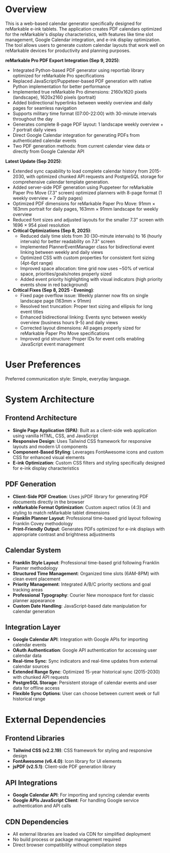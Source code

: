 # Overview

This is a web-based calendar generator specifically designed for reMarkable e-ink tablets. The application creates PDF calendars optimized for the reMarkable's display characteristics, with features like time slot management, Google Calendar integration, and e-ink display optimization. The tool allows users to generate custom calendar layouts that work well on reMarkable devices for productivity and planning purposes.

**reMarkable Pro PDF Export Integration (Sep 9, 2025)**:
- Integrated Python-based PDF generator using reportlab library optimized for reMarkable Pro specifications
- Replaced JavaScript/Puppeteer-based PDF generation with native Python implementation for better performance
- Implemented true reMarkable Pro dimensions: 2160x1620 pixels (landscape), 1620x2160 pixels (portrait)
- Added bidirectional hyperlinks between weekly overview and daily pages for seamless navigation
- Supports military time format (07:00-22:00) with 30-minute intervals throughout the day
- Generates complete 8-page PDF layout: 1 landscape weekly overview + 7 portrait daily views
- Direct Google Calendar integration for generating PDFs from authenticated calendar events
- Two PDF generation methods: from current calendar view data or directly from Google Calendar API

**Latest Update (Sep 2025)**: 
- Extended sync capability to load complete calendar history from 2015-2030, with optimized chunked API requests and PostgreSQL storage for comprehensive calendar template generation.
- Added server-side PDF generation using Puppeteer for reMarkable Paper Pro Move (7.3" screen) optimized planners with 8-page format (1 weekly overview + 7 daily pages)
- Optimized PDF dimensions for reMarkable Paper Pro Move: 91mm × 163mm portrait for daily pages, 163mm × 91mm landscape for weekly overview
- Reduced font sizes and adjusted layouts for the smaller 7.3" screen with 1696 × 954 pixel resolution
- **Critical Optimizations (Sep 8, 2025)**:
  - Reduced daily time slots from 30 (30-minute intervals) to 16 (hourly intervals) for better readability on 7.3" screen
  - Implemented PlannerEventManager class for bidirectional event linking between weekly and daily views
  - Optimized CSS with custom properties for consistent font sizing (4pt-6pt range)
  - Improved space allocation: time grid now uses ~50% of vertical space, priorities/goals/notes properly sized
  - Added event priority highlighting with visual indicators (high priority events show in red background)
- **Critical Fixes (Sep 8, 2025 - Evening)**:
  - Fixed page overflow issue: Weekly planner now fits on single landscape page (163mm × 91mm)
  - Resolved text truncation: Proper text sizing and ellipsis for long event titles
  - Enhanced bidirectional linking: Events sync between weekly overview (business hours 9-5) and daily views
  - Corrected layout dimensions: All pages properly sized for reMarkable Paper Pro Move specifications
  - Improved grid structure: Proper IDs for event cells enabling JavaScript event management

# User Preferences

Preferred communication style: Simple, everyday language.

# System Architecture

## Frontend Architecture
- **Single Page Application (SPA)**: Built as a client-side web application using vanilla HTML, CSS, and JavaScript
- **Responsive Design**: Uses Tailwind CSS framework for responsive layouts and modern UI components
- **Component-Based Styling**: Leverages FontAwesome icons and custom CSS for enhanced visual elements
- **E-ink Optimization**: Custom CSS filters and styling specifically designed for e-ink display characteristics

## PDF Generation
- **Client-Side PDF Creation**: Uses jsPDF library for generating PDF documents directly in the browser
- **reMarkable Format Optimization**: Custom aspect ratios (4:3) and styling to match reMarkable tablet dimensions
- **Franklin Planner Layout**: Professional time-based grid layout following Franklin Covey methodology
- **Print-Friendly Output**: Generates PDFs optimized for e-ink displays with appropriate contrast and brightness adjustments

## Calendar System
- **Franklin Style Layout**: Professional time-based grid following Franklin Planner methodology
- **Structured Time Management**: Organized time slots (6AM-8PM) with clean event placement
- **Priority Management**: Integrated A/B/C priority sections and goal tracking areas
- **Professional Typography**: Courier New monospace font for classic planner appearance
- **Custom Date Handling**: JavaScript-based date manipulation for calendar generation

## Integration Layer
- **Google Calendar API**: Integration with Google APIs for importing calendar events
- **OAuth Authentication**: Google API authentication for accessing user calendar data
- **Real-time Sync**: Sync indicators and real-time updates from external calendar sources
- **Extended Range Sync**: Optimized 15-year historical sync (2015-2030) with chunked API requests
- **PostgreSQL Storage**: Persistent storage of calendar events and user data for offline access
- **Flexible Sync Options**: User can choose between current week or full historical range

# External Dependencies

## Frontend Libraries
- **Tailwind CSS (v2.2.19)**: CSS framework for styling and responsive design
- **FontAwesome (v6.4.0)**: Icon library for UI elements
- **jsPDF (v2.5.1)**: Client-side PDF generation library

## API Integrations
- **Google Calendar API**: For importing and syncing calendar events
- **Google APIs JavaScript Client**: For handling Google service authentication and API calls

## CDN Dependencies
- All external libraries are loaded via CDN for simplified deployment
- No build process or package management required
- Direct browser compatibility without compilation steps